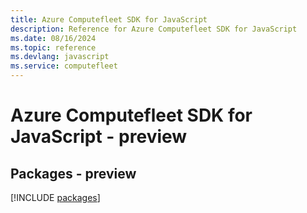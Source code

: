 ```yaml
---
title: Azure Computefleet SDK for JavaScript
description: Reference for Azure Computefleet SDK for JavaScript
ms.date: 08/16/2024
ms.topic: reference
ms.devlang: javascript
ms.service: computefleet
---
```

# Azure Computefleet SDK for JavaScript - preview
## Packages - preview
[!INCLUDE [packages](computefleet-index.md)]